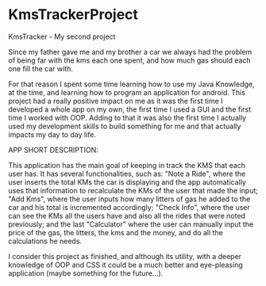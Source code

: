 # KmsTrackerProject
 KmsTracker - My second project

Since my father gave me and my brother a car we always had the problem of being far with the kms each one spent, and how much gas should each one fill the
car with.

For that reason I spent some time learning how to use my Java Knowledge, at the time, and learning how to program an application for android.
This project had a really positive impact on me as it was the first time I developed a whole app on my own, the first time I used a GUI and the first
time I worked with OOP. Adding to that it was also the first time I actually used my development skills to build something for me and that actually 
impacts my day to day life.

APP SHORT DESCRIPTION:

This application has the main goal of keeping in track the KMS that each user has.
It has several functionalities, such as: "Note a Ride", where the user inserts the total KMs the car is displaying and the app automatically
uses that information to recalculate the KMs of the user that made the input; "Add Kms", where the user inputs how many litters of gas he added to 
the car and his total is incremented accordingly; "Check Info", where the user can see the KMs all the users have and also all the rides that were noted
previously; and the last "Calculator" where the user can manually input the price of the gas, the litters, the kms and the money, and do all the 
calculations he needs.

I consider this project as finished, and although its utility, with a deeper knowledge of OOP and CSS it could be a much better and eye-pleasing application (maybe something for the future...).
